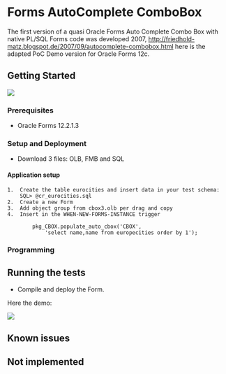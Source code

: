 # Forms AutoComplete ComboBox

The first version of a quasi Oracle Forms Auto Complete Combo Box with native PL/SQL Forms code was developed 2007,
http://friedhold-matz.blogspot.de/2007/09/autocomplete-combobox.html
here is the adapted PoC Demo version for Oracle Forms 12c.

## Getting Started

<img src="http://www.fmatz.com/AutoCB-28-01-_2018_18-20-42.png" />

### Prerequisites

- Oracle Forms 12.2.1.3

### Setup and Deployment

- Download 3 files: OLB, FMB and SQL

#### Application setup

    1.  Create the table eurocities and insert data in your test schema:
        SQL> @cr_eurocities.sql
    2.  Create a new Form
    3.  Add object group from cbox3.olb per drag and copy
    4.  Insert in the WHEN-NEW-FORMS-INSTANCE trigger

```
        pkg_CBOX.populate_auto_cbox('CBOX',
            'select name,name from europecities order by 1');
```

### Programming

## Running the tests

- Compile and deploy the Form.

Here the demo: 

<img src="http://www.fmatz.com/AutoCBox.gif" />

## Known issues

## Not implemented
